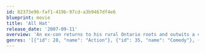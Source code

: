 ```yaml
---
id: 82373e96-faf1-419b-97cd-a3b9467df4e6
blueprint: movie
title: 'All Hat'
release_date: '2007-09-11'
overview: 'An ex-con returns to his rural Ontario roots and outwits a corrupt and wealthy thoroughbred owner trying to take over a slew of local farms. Ray Dokes, a charming ex-ballplayer, returns from jail to discover the rural landscape of his childhood transformed by urban development. Determined to stay out of trouble, Ray heads to the farm of his old friend Pete Culpepper, a crusty Texas cowboy who trains losing racehorses and whose debts are growing faster than his corn.'
genres: '[{"id": 28, "name": "Action"}, {"id": 35, "name": "Comedy"}, {"id": 18, "name": "Drama"}, {"id": 37, "name": "Western"}]'
---
```

